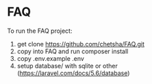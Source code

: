# FAQ

To run the FAQ project:

1. get clone https://github.com/chetsha/FAQ.git
2. copy into FAQ and run composer install
3. copy .env.example .env 
4. setup database/ with sqlite or other (https://laravel.com/docs/5.6/database)
